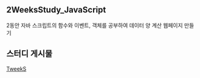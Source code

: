 ## 2WeeksStudy_JavaScript
2동안 자바 스크립트의 함수와 이벤트, 객체를 공부하여 데이터 양 계산 웹페이지 만들기

## 스터디 게시물
<a href="https://hulrud.tistory.com/category/TweekS/season1%3AJS">TweekS</a>
